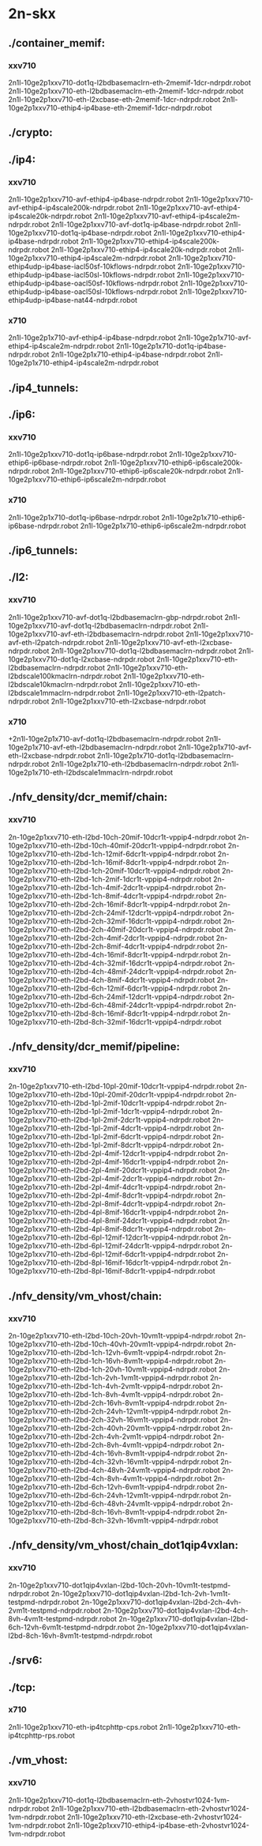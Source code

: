 # 2n-skx
## ./container_memif:
### xxv710
2n1l-10ge2p1xxv710-dot1q-l2bdbasemaclrn-eth-2memif-1dcr-ndrpdr.robot
2n1l-10ge2p1xxv710-eth-l2bdbasemaclrn-eth-2memif-1dcr-ndrpdr.robot
2n1l-10ge2p1xxv710-eth-l2xcbase-eth-2memif-1dcr-ndrpdr.robot
2n1l-10ge2p1xxv710-ethip4-ip4base-eth-2memif-1dcr-ndrpdr.robot
## ./crypto:
## ./ip4:
### xxv710
2n1l-10ge2p1xxv710-avf-ethip4-ip4base-ndrpdr.robot
2n1l-10ge2p1xxv710-avf-ethip4-ip4scale200k-ndrpdr.robot
2n1l-10ge2p1xxv710-avf-ethip4-ip4scale20k-ndrpdr.robot
2n1l-10ge2p1xxv710-avf-ethip4-ip4scale2m-ndrpdr.robot
2n1l-10ge2p1xxv710-avf-dot1q-ip4base-ndrpdr.robot
2n1l-10ge2p1xxv710-dot1q-ip4base-ndrpdr.robot
2n1l-10ge2p1xxv710-ethip4-ip4base-ndrpdr.robot
2n1l-10ge2p1xxv710-ethip4-ip4scale200k-ndrpdr.robot
2n1l-10ge2p1xxv710-ethip4-ip4scale20k-ndrpdr.robot
2n1l-10ge2p1xxv710-ethip4-ip4scale2m-ndrpdr.robot
2n1l-10ge2p1xxv710-ethip4udp-ip4base-iacl50sf-10kflows-ndrpdr.robot
2n1l-10ge2p1xxv710-ethip4udp-ip4base-iacl50sl-10kflows-ndrpdr.robot
2n1l-10ge2p1xxv710-ethip4udp-ip4base-oacl50sf-10kflows-ndrpdr.robot
2n1l-10ge2p1xxv710-ethip4udp-ip4base-oacl50sl-10kflows-ndrpdr.robot
2n1l-10ge2p1xxv710-ethip4udp-ip4base-nat44-ndrpdr.robot
### x710
2n1l-10ge2p1x710-avf-ethip4-ip4base-ndrpdr.robot
2n1l-10ge2p1x710-avf-ethip4-ip4scale2m-ndrpdr.robot
2n1l-10ge2p1x710-dot1q-ip4base-ndrpdr.robot
2n1l-10ge2p1x710-ethip4-ip4base-ndrpdr.robot
2n1l-10ge2p1x710-ethip4-ip4scale2m-ndrpdr.robot
## ./ip4_tunnels:
## ./ip6:
### xxv710
2n1l-10ge2p1xxv710-dot1q-ip6base-ndrpdr.robot
2n1l-10ge2p1xxv710-ethip6-ip6base-ndrpdr.robot
2n1l-10ge2p1xxv710-ethip6-ip6scale200k-ndrpdr.robot
2n1l-10ge2p1xxv710-ethip6-ip6scale20k-ndrpdr.robot
2n1l-10ge2p1xxv710-ethip6-ip6scale2m-ndrpdr.robot
### x710
2n1l-10ge2p1x710-dot1q-ip6base-ndrpdr.robot
2n1l-10ge2p1x710-ethip6-ip6base-ndrpdr.robot
2n1l-10ge2p1x710-ethip6-ip6scale2m-ndrpdr.robot
## ./ip6_tunnels:
## ./l2:
### xxv710
2n1l-10ge2p1xxv710-avf-dot1q-l2bdbasemaclrn-gbp-ndrpdr.robot
2n1l-10ge2p1xxv710-avf-dot1q-l2bdbasemaclrn-ndrpdr.robot
2n1l-10ge2p1xxv710-avf-eth-l2bdbasemaclrn-ndrpdr.robot
2n1l-10ge2p1xxv710-avf-eth-l2patch-ndrpdr.robot
2n1l-10ge2p1xxv710-avf-eth-l2xcbase-ndrpdr.robot
2n1l-10ge2p1xxv710-dot1q-l2bdbasemaclrn-ndrpdr.robot
2n1l-10ge2p1xxv710-dot1q-l2xcbase-ndrpdr.robot
2n1l-10ge2p1xxv710-eth-l2bdbasemaclrn-ndrpdr.robot
2n1l-10ge2p1xxv710-eth-l2bdscale100kmaclrn-ndrpdr.robot
2n1l-10ge2p1xxv710-eth-l2bdscale10kmaclrn-ndrpdr.robot
2n1l-10ge2p1xxv710-eth-l2bdscale1mmaclrn-ndrpdr.robot
2n1l-10ge2p1xxv710-eth-l2patch-ndrpdr.robot
2n1l-10ge2p1xxv710-eth-l2xcbase-ndrpdr.robot
### x710
+2n1l-10ge2p1x710-avf-dot1q-l2bdbasemaclrn-ndrpdr.robot
2n1l-10ge2p1x710-avf-eth-l2bdbasemaclrn-ndrpdr.robot
2n1l-10ge2p1x710-avf-eth-l2xcbase-ndrpdr.robot
2n1l-10ge2p1x710-dot1q-l2bdbasemaclrn-ndrpdr.robot
2n1l-10ge2p1x710-eth-l2bdbasemaclrn-ndrpdr.robot
2n1l-10ge2p1x710-eth-l2bdscale1mmaclrn-ndrpdr.robot
## ./nfv_density/dcr_memif/chain:
### xxv710
2n-10ge2p1xxv710-eth-l2bd-10ch-20mif-10dcr1t-vppip4-ndrpdr.robot
2n-10ge2p1xxv710-eth-l2bd-10ch-40mif-20dcr1t-vppip4-ndrpdr.robot
2n-10ge2p1xxv710-eth-l2bd-1ch-12mif-6dcr1t-vppip4-ndrpdr.robot
2n-10ge2p1xxv710-eth-l2bd-1ch-16mif-8dcr1t-vppip4-ndrpdr.robot
2n-10ge2p1xxv710-eth-l2bd-1ch-20mif-10dcr1t-vppip4-ndrpdr.robot
2n-10ge2p1xxv710-eth-l2bd-1ch-2mif-1dcr1t-vppip4-ndrpdr.robot
2n-10ge2p1xxv710-eth-l2bd-1ch-4mif-2dcr1t-vppip4-ndrpdr.robot
2n-10ge2p1xxv710-eth-l2bd-1ch-8mif-4dcr1t-vppip4-ndrpdr.robot
2n-10ge2p1xxv710-eth-l2bd-2ch-16mif-8dcr1t-vppip4-ndrpdr.robot
2n-10ge2p1xxv710-eth-l2bd-2ch-24mif-12dcr1t-vppip4-ndrpdr.robot
2n-10ge2p1xxv710-eth-l2bd-2ch-32mif-16dcr1t-vppip4-ndrpdr.robot
2n-10ge2p1xxv710-eth-l2bd-2ch-40mif-20dcr1t-vppip4-ndrpdr.robot
2n-10ge2p1xxv710-eth-l2bd-2ch-4mif-2dcr1t-vppip4-ndrpdr.robot
2n-10ge2p1xxv710-eth-l2bd-2ch-8mif-4dcr1t-vppip4-ndrpdr.robot
2n-10ge2p1xxv710-eth-l2bd-4ch-16mif-8dcr1t-vppip4-ndrpdr.robot
2n-10ge2p1xxv710-eth-l2bd-4ch-32mif-16dcr1t-vppip4-ndrpdr.robot
2n-10ge2p1xxv710-eth-l2bd-4ch-48mif-24dcr1t-vppip4-ndrpdr.robot
2n-10ge2p1xxv710-eth-l2bd-4ch-8mif-4dcr1t-vppip4-ndrpdr.robot
2n-10ge2p1xxv710-eth-l2bd-6ch-12mif-6dcr1t-vppip4-ndrpdr.robot
2n-10ge2p1xxv710-eth-l2bd-6ch-24mif-12dcr1t-vppip4-ndrpdr.robot
2n-10ge2p1xxv710-eth-l2bd-6ch-48mif-24dcr1t-vppip4-ndrpdr.robot
2n-10ge2p1xxv710-eth-l2bd-8ch-16mif-8dcr1t-vppip4-ndrpdr.robot
2n-10ge2p1xxv710-eth-l2bd-8ch-32mif-16dcr1t-vppip4-ndrpdr.robot
## ./nfv_density/dcr_memif/pipeline:
### xxv710
2n-10ge2p1xxv710-eth-l2bd-10pl-20mif-10dcr1t-vppip4-ndrpdr.robot
2n-10ge2p1xxv710-eth-l2bd-10pl-20mif-20dcr1t-vppip4-ndrpdr.robot
2n-10ge2p1xxv710-eth-l2bd-1pl-2mif-10dcr1t-vppip4-ndrpdr.robot
2n-10ge2p1xxv710-eth-l2bd-1pl-2mif-1dcr1t-vppip4-ndrpdr.robot
2n-10ge2p1xxv710-eth-l2bd-1pl-2mif-2dcr1t-vppip4-ndrpdr.robot
2n-10ge2p1xxv710-eth-l2bd-1pl-2mif-4dcr1t-vppip4-ndrpdr.robot
2n-10ge2p1xxv710-eth-l2bd-1pl-2mif-6dcr1t-vppip4-ndrpdr.robot
2n-10ge2p1xxv710-eth-l2bd-1pl-2mif-8dcr1t-vppip4-ndrpdr.robot
2n-10ge2p1xxv710-eth-l2bd-2pl-4mif-12dcr1t-vppip4-ndrpdr.robot
2n-10ge2p1xxv710-eth-l2bd-2pl-4mif-16dcr1t-vppip4-ndrpdr.robot
2n-10ge2p1xxv710-eth-l2bd-2pl-4mif-20dcr1t-vppip4-ndrpdr.robot
2n-10ge2p1xxv710-eth-l2bd-2pl-4mif-2dcr1t-vppip4-ndrpdr.robot
2n-10ge2p1xxv710-eth-l2bd-2pl-4mif-4dcr1t-vppip4-ndrpdr.robot
2n-10ge2p1xxv710-eth-l2bd-2pl-4mif-8dcr1t-vppip4-ndrpdr.robot
2n-10ge2p1xxv710-eth-l2bd-2pl-8mif-4dcr1t-vppip4-ndrpdr.robot
2n-10ge2p1xxv710-eth-l2bd-4pl-8mif-16dcr1t-vppip4-ndrpdr.robot
2n-10ge2p1xxv710-eth-l2bd-4pl-8mif-24dcr1t-vppip4-ndrpdr.robot
2n-10ge2p1xxv710-eth-l2bd-4pl-8mif-8dcr1t-vppip4-ndrpdr.robot
2n-10ge2p1xxv710-eth-l2bd-6pl-12mif-12dcr1t-vppip4-ndrpdr.robot
2n-10ge2p1xxv710-eth-l2bd-6pl-12mif-24dcr1t-vppip4-ndrpdr.robot
2n-10ge2p1xxv710-eth-l2bd-6pl-12mif-6dcr1t-vppip4-ndrpdr.robot
2n-10ge2p1xxv710-eth-l2bd-8pl-16mif-16dcr1t-vppip4-ndrpdr.robot
2n-10ge2p1xxv710-eth-l2bd-8pl-16mif-8dcr1t-vppip4-ndrpdr.robot
## ./nfv_density/vm_vhost/chain:
### xxv710
2n-10ge2p1xxv710-eth-l2bd-10ch-20vh-10vm1t-vppip4-ndrpdr.robot
2n-10ge2p1xxv710-eth-l2bd-10ch-40vh-20vm1t-vppip4-ndrpdr.robot
2n-10ge2p1xxv710-eth-l2bd-1ch-12vh-6vm1t-vppip4-ndrpdr.robot
2n-10ge2p1xxv710-eth-l2bd-1ch-16vh-8vm1t-vppip4-ndrpdr.robot
2n-10ge2p1xxv710-eth-l2bd-1ch-20vh-10vm1t-vppip4-ndrpdr.robot
2n-10ge2p1xxv710-eth-l2bd-1ch-2vh-1vm1t-vppip4-ndrpdr.robot
2n-10ge2p1xxv710-eth-l2bd-1ch-4vh-2vm1t-vppip4-ndrpdr.robot
2n-10ge2p1xxv710-eth-l2bd-1ch-8vh-4vm1t-vppip4-ndrpdr.robot
2n-10ge2p1xxv710-eth-l2bd-2ch-16vh-8vm1t-vppip4-ndrpdr.robot
2n-10ge2p1xxv710-eth-l2bd-2ch-24vh-12vm1t-vppip4-ndrpdr.robot
2n-10ge2p1xxv710-eth-l2bd-2ch-32vh-16vm1t-vppip4-ndrpdr.robot
2n-10ge2p1xxv710-eth-l2bd-2ch-40vh-20vm1t-vppip4-ndrpdr.robot
2n-10ge2p1xxv710-eth-l2bd-2ch-4vh-2vm1t-vppip4-ndrpdr.robot
2n-10ge2p1xxv710-eth-l2bd-2ch-8vh-4vm1t-vppip4-ndrpdr.robot
2n-10ge2p1xxv710-eth-l2bd-4ch-16vh-8vm1t-vppip4-ndrpdr.robot
2n-10ge2p1xxv710-eth-l2bd-4ch-32vh-16vm1t-vppip4-ndrpdr.robot
2n-10ge2p1xxv710-eth-l2bd-4ch-48vh-24vm1t-vppip4-ndrpdr.robot
2n-10ge2p1xxv710-eth-l2bd-4ch-8vh-4vm1t-vppip4-ndrpdr.robot
2n-10ge2p1xxv710-eth-l2bd-6ch-12vh-6vm1t-vppip4-ndrpdr.robot
2n-10ge2p1xxv710-eth-l2bd-6ch-24vh-12vm1t-vppip4-ndrpdr.robot
2n-10ge2p1xxv710-eth-l2bd-6ch-48vh-24vm1t-vppip4-ndrpdr.robot
2n-10ge2p1xxv710-eth-l2bd-8ch-16vh-8vm1t-vppip4-ndrpdr.robot
2n-10ge2p1xxv710-eth-l2bd-8ch-32vh-16vm1t-vppip4-ndrpdr.robot
## ./nfv_density/vm_vhost/chain_dot1qip4vxlan:
### xxv710
2n-10ge2p1xxv710-dot1qip4vxlan-l2bd-10ch-20vh-10vm1t-testpmd-ndrpdr.robot
2n-10ge2p1xxv710-dot1qip4vxlan-l2bd-1ch-2vh-1vm1t-testpmd-ndrpdr.robot
2n-10ge2p1xxv710-dot1qip4vxlan-l2bd-2ch-4vh-2vm1t-testpmd-ndrpdr.robot
2n-10ge2p1xxv710-dot1qip4vxlan-l2bd-4ch-8vh-4vm1t-testpmd-ndrpdr.robot
2n-10ge2p1xxv710-dot1qip4vxlan-l2bd-6ch-12vh-6vm1t-testpmd-ndrpdr.robot
2n-10ge2p1xxv710-dot1qip4vxlan-l2bd-8ch-16vh-8vm1t-testpmd-ndrpdr.robot
## ./srv6:
## ./tcp:
### x710
2n1l-10ge2p1xxv710-eth-ip4tcphttp-cps.robot
2n1l-10ge2p1xxv710-eth-ip4tcphttp-rps.robot
## ./vm_vhost:
### xxv710
2n1l-10ge2p1xxv710-dot1q-l2bdbasemaclrn-eth-2vhostvr1024-1vm-ndrpdr.robot
2n1l-10ge2p1xxv710-eth-l2bdbasemaclrn-eth-2vhostvr1024-1vm-ndrpdr.robot
2n1l-10ge2p1xxv710-eth-l2xcbase-eth-2vhostvr1024-1vm-ndrpdr.robot
2n1l-10ge2p1xxv710-ethip4-ip4base-eth-2vhostvr1024-1vm-ndrpdr.robot